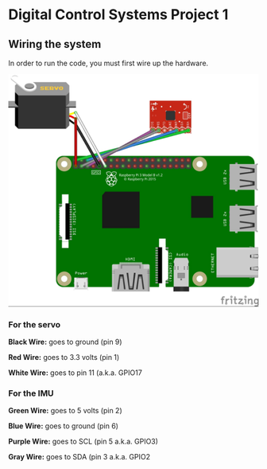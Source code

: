 <h1>Digital Control Systems Project 1</h1>

<h2>Wiring the system</h2>

In order to run the code, you must first wire up the hardware.

![Wiring diagram](/ece4422project1/readmeImages/WireDiagramProject1.jpg)

<h3>For the servo</h3>

**Black Wire:** goes to ground (pin 9)

**Red Wire:** goes to 3.3 volts (pin 1)

**White Wire:** goes to pin 11 (a.k.a. GPIO17

<h3>For the IMU</h3>

**Green Wire:** goes to 5 volts (pin 2)

**Blue Wire:** goes to ground (pin 6)

**Purple Wire:** goes to SCL (pin 5 a.k.a. GPIO3)

**Gray Wire:** goes to SDA (pin 3 a.k.a. GPIO2

